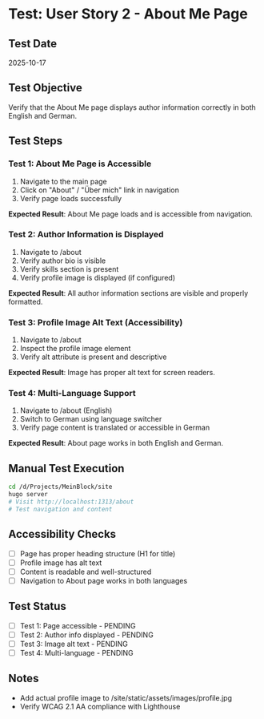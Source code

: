 # Test: User Story 2 - About Me Page

## Test Date
2025-10-17

## Test Objective
Verify that the About Me page displays author information correctly in both English and German.

## Test Steps

### Test 1: About Me Page is Accessible
1. Navigate to the main page
2. Click on "About" / "Über mich" link in navigation
3. Verify page loads successfully

**Expected Result**: About Me page loads and is accessible from navigation.

### Test 2: Author Information is Displayed
1. Navigate to /about
2. Verify author bio is visible
3. Verify skills section is present
4. Verify profile image is displayed (if configured)

**Expected Result**: All author information sections are visible and properly formatted.

### Test 3: Profile Image Alt Text (Accessibility)
1. Navigate to /about
2. Inspect the profile image element
3. Verify alt attribute is present and descriptive

**Expected Result**: Image has proper alt text for screen readers.

### Test 4: Multi-Language Support
1. Navigate to /about (English)
2. Switch to German using language switcher
3. Verify page content is translated or accessible in German

**Expected Result**: About page works in both English and German.

## Manual Test Execution

```bash
cd /d/Projects/MeinBlock/site
hugo server
# Visit http://localhost:1313/about
# Test navigation and content
```

## Accessibility Checks
- [ ] Page has proper heading structure (H1 for title)
- [ ] Profile image has alt text
- [ ] Content is readable and well-structured
- [ ] Navigation to About page works in both languages

## Test Status
- [ ] Test 1: Page accessible - PENDING
- [ ] Test 2: Author info displayed - PENDING
- [ ] Test 3: Image alt text - PENDING
- [ ] Test 4: Multi-language - PENDING

## Notes
- Add actual profile image to /site/static/assets/images/profile.jpg
- Verify WCAG 2.1 AA compliance with Lighthouse

